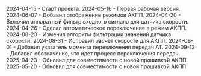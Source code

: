 2024-04-15 - Старт проекта.
2024-05-16 - Первая рабочая версия.
2024-06-07 - Добавил отображение режимов АКПП.
2024-04-20 - Включил аппаратный фильтр входного сигнала для датчика скорости.
2024-04-26 - Сделал автоматическое переключение в режим АКПП.
2024-08-23 - Изменил алгоритм фильтрации значений датчика скорости.
2024-08-31 - Исправил расчет скорости для АКПП.
2024-09-01 - Добавил указатель момента переключения передач AT.
2024-09-12 - Добавил обозначение, что идет процесс переключения передач.
2025-04-23 - Обновил для совместимости с новой прошивкой АКПП.
2025-05-20 - Обновил для совместимости с новой прошивкой АКПП.